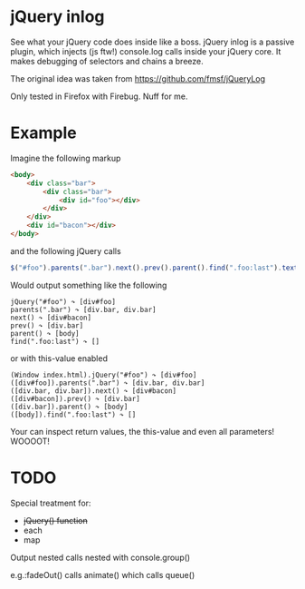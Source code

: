 jQuery inlog
======

See what your jQuery code does inside like a boss.
jQuery inlog is a passive plugin, which injects (js ftw!) console.log calls inside your jQuery core.
It makes debugging of selectors and chains a breeze.

The original idea was taken from https://github.com/fmsf/jQueryLog

Only tested in Firefox with Firebug. Nuff for me.


Example
========

Imagine the following markup

```html
<body>
	<div class="bar">
		<div class="bar">
			<div id="foo"></div>
		</div>
	</div>
	<div id="bacon"></div>
</body>
```

and the following jQuery calls

```javascript
$("#foo").parents(".bar").next().prev().parent().find(".foo:last").text("test");
```

Would output something like the following

```
jQuery("#foo") ↷ [div#foo]
parents(".bar") ↷ [div.bar, div.bar]
next() ↷ [div#bacon]
prev() ↷ [div.bar]
parent() ↷ [body]
find(".foo:last") ↷ []
```

or with this-value enabled

```
(Window index.html).jQuery("#foo") ↷ [div#foo]
([div#foo]).parents(".bar") ↷ [div.bar, div.bar]
([div.bar, div.bar]).next() ↷ [div#bacon]
([div#bacon]).prev() ↷ [div.bar]
([div.bar]).parent() ↷ [body]
([body]).find(".foo:last") ↷ []
```

Your can inspect return values, the this-value and even all parameters! WOOOOT!


TODO
========

Special treatment for:

* ~~jQuery() function~~
* each
* map


Output nested calls nested with console.group()

e.g.:fadeOut() calls animate() which calls queue()


